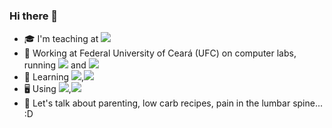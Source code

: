 ### Hi there 👋

- :mortar_board: I'm teaching at [![](https://img.shields.io/badge/Udemy-000000?style=for-the-badge&logo=udemy&style=flat?url=https://www.udemy.com/user/emanoel-carvalho-lopes)]()
- :briefcase: Working at Federal University of Ceará (UFC) on computer labs, running [![](https://img.shields.io/badge/MacOS-000000?style=for-the-badge&logo=apple&style=flat)]() and [![](https://img.shields.io/badge/Windows-000000?style=for-the-badge&logo=windows&style=flat)]()
- 🌱 Learning [![](https://img.shields.io/badge/Ansible-000000?style=for-the-badge&logo=ansible&style=flat)](),[![](https://img.shields.io/badge/Docker-000000?style=for-the-badge&logo=docker&style=flat)]()
- 🖥️ Using [![](https://img.shields.io/badge/MXLinux-000000?style=for-the-badge&logo=mxlinux&style=flat)](),[![](https://img.shields.io/badge/ubuntu-000000?style=for-the-badge&logo=ubuntu&style=flat)]()
- 💬 Let's talk about parenting, low carb recipes, pain in the lumbar spine... :D
